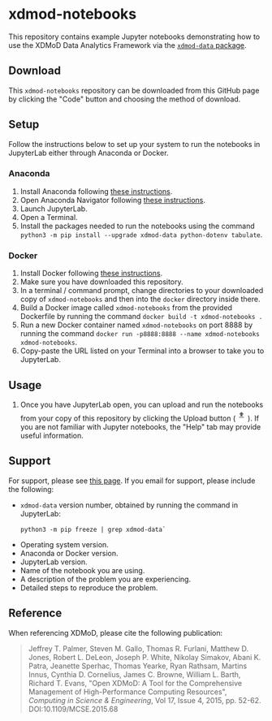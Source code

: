 # xdmod-notebooks
This repository contains example Jupyter notebooks demonstrating how to use the XDMoD Data Analytics Framework via the [`xdmod-data` package](https://github.com/ubccr/xdmod-data).

## Download
This `xdmod-notebooks` repository can be downloaded from this GitHub page by clicking the "Code" button and choosing the method of download.

## Setup
Follow the instructions below to set up your system to run the notebooks in JupyterLab either through Anaconda or Docker.

### Anaconda
1. Install Anaconda following [these instructions](https://docs.anaconda.com/free/anaconda/install/index.html).
1. Open Anaconda Navigator following [these instructions](https://docs.anaconda.com/free/anaconda/install/verify-install/).
1. Launch JupyterLab.
1. Open a Terminal.
1. Install the packages needed to run the notebooks using the command `python3 -m pip install --upgrade xdmod-data python-dotenv tabulate`.

### Docker
1. Install Docker following [these instructions](https://docs.docker.com/engine/install/).
1. Make sure you have downloaded this repository.
1. In a terminal / command prompt, change directories to your downloaded copy of `xdmod-notebooks` and then into the `docker` directory inside there.
1. Build a Docker image called `xdmod-notebooks` from the provided Dockerfile by running the command `docker build -t xdmod-notebooks .`
1. Run a new Docker container named `xdmod-notebooks` on port 8888 by running the command `docker run -p8888:8888 --name xdmod-notebooks xdmod-notebooks`.
1. Copy-paste the URL listed on your Terminal into a browser to take you to JupyterLab.

## Usage
1. Once you have JupyterLab open, you can upload and run the notebooks from your copy of this repository by clicking the Upload button (![Screenshot of upload button](docs/img/jupyter-upload.jpg)). If you are not familiar with Jupyter notebooks, the "Help" tab may provide useful information.

## Support
For support, please see [this page](https://open.xdmod.org/support.html). If you email for support, please include the following:
* `xdmod-data` version number, obtained by running the command in JupyterLab:
    ```
    python3 -m pip freeze | grep xdmod-data`
    ```
* Operating system version.
* Anaconda or Docker version.
* JupyterLab version.
* Name of the notebook you are using.
* A description of the problem you are experiencing.
* Detailed steps to reproduce the problem.

## Reference
When referencing XDMoD, please cite the following publication:

> Jeffrey T. Palmer, Steven M. Gallo, Thomas R. Furlani, Matthew D. Jones, Robert L. DeLeon, Joseph P. White, Nikolay Simakov, Abani K. Patra, Jeanette Sperhac, Thomas Yearke, Ryan Rathsam, Martins Innus, Cynthia D. Cornelius, James C. Browne, William L. Barth, Richard T. Evans, "Open XDMoD: A Tool for the Comprehensive Management of High-Performance Computing Resources", *Computing in Science & Engineering*, Vol 17, Issue 4, 2015, pp. 52-62. DOI:10.1109/MCSE.2015.68
